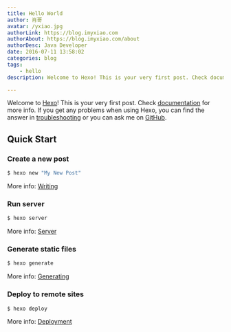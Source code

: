 ```yaml
---
title: Hello World
author: 肖哥
avatar: /yxiao.jpg
authorLink: https://blog.imyxiao.com
authorAbout: https://blog.imyxiao.com/about
authorDesc: Java Developer
date: 2016-07-11 13:58:02
categories: blog
tags:
	- hello
description: Welcome to Hexo! This is your very first post. Check documentation for more info. If you get any problems when using Hexo, you can find the answer in troubleshooting or you can ask me on GitHub.

---
```

Welcome to [Hexo](https://hexo.io/)! This is your very first post. Check [documentation](https://hexo.io/docs/) for more info. If you get any problems when using Hexo, you can find the answer in [troubleshooting](https://hexo.io/docs/troubleshooting.html) or you can ask me on [GitHub](https://github.com/hexojs/hexo/issues).

## Quick Start

### Create a new post

``` bash
$ hexo new "My New Post"
```

More info: [Writing](https://hexo.io/docs/writing.html)

### Run server

``` bash
$ hexo server
```

More info: [Server](https://hexo.io/docs/server.html)

### Generate static files

``` bash
$ hexo generate
```

More info: [Generating](https://hexo.io/docs/generating.html)

### Deploy to remote sites

``` bash
$ hexo deploy
```

More info: [Deployment](https://hexo.io/docs/deployment.html)
